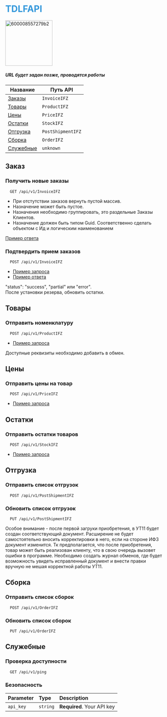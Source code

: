 ﻿# <span align="center" style="color: #3498db;text-align:center" > TDLFAPI</span>

<img width="148" height="142" alt="600008557279b2" src="https://github.com/user-attachments/assets/05c2a677-ce15-4d80-a85b-52e6f57c410f" />


##### URL будет задан позже, проводятся работы
 
 

| Название             | Путь API	       |
|----------------------|-------------------|
| [Заказы](#Заказ)     |`InvoiceIFZ`	   |
| [Товары](#товары)    |`ProductIFZ`	   |
| [Цены](#цены)        |`PriceIFZ`		   |
| [Остатки](#остатки)  |`StockIFZ`		   |
| [Отгрузка](#отгрузка)|`PostShipmentIFZ`  |
| [Сборка](#сборка)    |`OrderIFZ`         |
| [Служебные](#служебные)|`unknown`         |





## Заказ
### Получить новые заказы

```http
  GET /api/v1/InvoiceIFZ
```
 - При отстутствии заказов вернуть пустой массив. 
 - Назначение может быть пустое. 
 - Назначения необходимо группировать, это раздельные Заказы Клиентов.
 - Назначение должен быть типом Guid. Соответственно сделать объектом с Ид и логическим наименованием

 [Пример ответа](./Examples/Response/API/V1/GetInvoiceIFZ.json)

### Подтвердить прием заказов

```http
  POST /api/v1/InvoiceIFZ
```
 - [Пример запроса](./Examples/Request/API/V1/PostInvoiceIFZ.json)
 - [Пример ответа](./Examples/Response/API/V1/PostInvoiceIFZ.json)

  "status":  "success", "partial" или "error".  
  После установки резерва, обновить остатки.

## Товары
### Отправить номенклатуру

```http
  POST /api/v1/ProductIFZ
```
 - [Пример запроса](./Examples/Request/API/V1/PostProductIFZ.json)

 Доступные реквизиты необходимо добавить в обмен.

## Цены
### Отправить цены на товар

```http
  POST /api/v1/PriceIFZ
```
- [Пример запроса](./Examples/Request/API/V1/PostPriceIFZ.json)


## Остатки
### Отправить остатки товаров

```http
  POST /api/v1/StockIFZ
```
- [Пример запроса](./Examples/Request/API/V1/PostStockIFZ.json)


## Отгрузка
### Отправить список отгрузок

```http
  POST /api/v1/PostShipmentIFZ
```

### Обновить список отгрузок

```http
  PUT /api/v1/PostShipmentIFZ
```

Особое внимание - после первой загруки приобретения, в УТ11 будет создан соответствующий  документ. Расширение не будет самостоятельно вносить корректировки в него, если на стороне ИФЗ документ изменится. Тк предполагается, что после приобретения, товар может быть реализован клиенту, что в свою очередь вызовет ошибки в программе. Необходимо создать журнал обменов, где будет возможность увидеть исправленный документ и внести правки вручную не мешая корректной работы УТ11.

## Сборка
### Отправить список сборок

```http
  POST /api/v1/OrderIFZ
```

### Обновить список сборок

```http
  PUT /api/v1/OrderIFZ
```




## Служебные
### Проверка доступности

```http
  GET /api/v1/ping
```
 
### Безопасность
| Parameter | Type     | Description                |
| :-------- | :------- | :-----|
| `api_key` | `string` | **Required**. Your API key |

